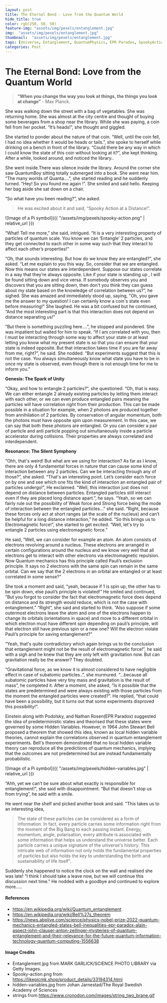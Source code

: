 ```yaml
---
layout: post
title: The Eternal Bond - Love from the Quantum World  
hide_title: true
color: rgb(250, 50, 50)
feature-img: "assets/img/pexels/entanglement.jpg"
img:  "assets/img/pexels/entanglement.jpg"
thumbnail:  "assets/img/pexels/entanglement.jpg"
tags: [Universe, Entanglement, QuantumPhysics, EPR Paradox, SpookyAction, Wavefunction, QuantumInformation, ParticlePhysics, Love]
categories: Post
---
```


# The Eternal Bond: Love from the Quantum World  

> **“When you change the way you look at things, the things you look at change”**  - Max Planck.

She was walking down the street with a bag of vegetables. She was returning home. She was almost at the city centre and thought of buying some beverages from a shop near the library. While she was paying, a coin fell from her pocket. “It’s heads!”, she thought and giggled. 

She started to ponder about the nature of that coin. “Well, until the coin fell, I had no idea whether it would be heads or tails.”, she spoke to herself while drinking on a bench in front of the library. “Could there be any way in which I could know the state of this coin without looking at it?”, she kept thinking. After a while, looked around, and noticed the library..   

She went inside.There was silence inside the library. Around the corner she saw QuantumBoy sitting totally submerged into a book. She went near him. “The many worlds of Quanta….”, she started reading and he suddenly turned. “Hey! So you found me again !”. She smiled and said hello. Keeping her bag aside she sat down on a chair. 

“So what have you been reading?”, she asked. 
> He was excited about it and said, “Spooky Action at a Distance!”. 

![Image of a Pi symbol]({{ "/assets/img/pexels/spooky-action.png" | relative_url }})

“What! Tell me more,” she said, intrigued. “It is a very interesting property of particles of quantum scale. You know we can ‘Entangle’ 2 particles, and they get connected to each other in some way such that they interact to affect each other’s properties!” 

“Oh, that sounds interesting. But how do we know they are entangled?”, she asked. “Let me explain to you this way. So, consider that we are entangled. Now this means our states are interdependent. Suppose our states correlate in a way that they’re always opposite. Like if your state is standing up , I will be found sitting down and vice versa. If somebody observes you and discovers that you are sitting down, then don't you think they can guess about my state based on the knowledge of correlation between us?”, he sighed. 
She was amazed and immediately stood up, saying, "Oh, you gave me the answer to my question! I can certainly know a coin's state even before measuring!" She laughed. He was a bit confused but he continued, “And the most interesting part is that this interaction does not depend on distance separating us!” 

“But there is something puzzling here....”, he stopped and pondered. She was impatient but waited for him to speak. “If I am correlated with you, then I must be interacting through some way to affect your state or at least letting you know what my present state is so that you can ensure that your state is indeed opposite. But that interaction takes time if you are far away from me, right?”, he said. She nodded. “But experiments suggest that this is not the case. You always simultaneously know what state you have to be in once my state is observed, even though there is not enough time for me to inform you.”

**Genesis: The Spark of Unity**

“Okay, and how to entangle 2 particles?”, she questioned. “Oh, that is easy. We can either entangle 2 already existing particles by letting them interact with each other, or we can even produce entangled pairs meaning the particles will have correlation right from their production. This can be made possible in a situation for example, when 2 photons are produced together from annihilation of 2 particles. By conservation of angular momentum, both the photons must have opposite spin upon measurement. In this case, we can say that both these photons are entangled. Or you can consider a pair of particle and anti particle popping out simultaneously inside a particle accelerator during collisions. Their properties are always correlated and interdependent. 

**Resonance: The Silent Symphony**

“Ohh, that's weird! But what are we using for interaction? As far as I know, there are only 4 fundamental forces in nature that can cause some kind of interaction between any 2 particles. Can we be interacting through any of those?”, she asked.
“That's an interesting point. Let’s consider each force on by one and see which one fits the kind of interaction an entangled pair of particles undergo!”, He exclaimed. “Well, this interaction just does not depend on distance between particles. Entangled particles still interact even if they are placed long distance apart.”, he says. “Yeah, so we can fairly rule out the possibility of Weak force and Strong force being the mode of interaction between the entangled particles…” she said. “Right, because these forces only act at short ranges (at the scale of the nucleus) and can’t be helpful for a long distance interaction,” he added. 
“So this brings us to Electromagnetic force!”, she started to get excited. “Well, let's try to entangle 2 particles using electromagnetic force.” 

He said, “Well, we can consider for example an atom. An atom consists of electrons revolving around a nucleus. These electrons are arranged in certain configurations around the nucleus and we know very well that all electrons get to interact with other electrons via electromagnetic repulsion. Now Quantum mechanics has this principle called Pauli’s exclusion principle. It says no 2 electrons with the same spin can remain in the same orbital. Can we say that the 2 electrons in an orbital are entangled or at least correlated in some sense?”

She took a moment and said, “yeah, because if 1 is spin up, the other has to be spin down, else pauli’s principle is violated!”
He smiled and continued, “But you forgot to consider the fact that electromagnetic force does depend on distance and its strength would reduce, which is not the case with entanglement.” “Right”, she said and started to think. “Also suppose if some outermost electrons leave the atom and one of the electrons happen to change its orbitals (orientations in space) and move to a different orbital in which electron must have different spin depending on pauli’s principle, will that electron still have previous spin or a new one? Will the electron violate Pauli’s principle for saving entanglement?” 

“Yeah, that's quite contradictory which again brings us to the conclusion that entanglement might not be the result of electromagnetic force!”, he said with a sigh and he knew that they are only left with gravitation now. But can gravitation really be the answer? They doubted. 

“Gravitational force, as we know it is almost considered to have negligible effect in case of subatomic particles..”, she murmured. “...because all subatomic particles have very tiny mass and gravitation is the result of mass”, he completed it. 
After a moment, she asked, “Is  it possible that the states are predetermined and were always existing with those particles from the moment the entangled particles were created?”. He replied, “that could have been a possibility, but it turns out that some experiments disproved this possibility!”. 

Einstein along with Podolsky, and Nathan Rosen(EPR Paradox) suggested the idea of predeterministic states and theorised that these states were governed by some Hidden Variables. However, in  1964 John Stewart Bell proposed a theorem that showed this idea, known as local hidden variable theories, cannot explain the correlations observed in quantum entanglement experiments. Bell's theorem demonstrated that no local hidden variable theory can reproduce all the predictions of quantum mechanics, implying that the outcomes are not predetermined but are instead fundamentally probabilistic.

![Image of a Pi symbol]({{ "/assets/img/pexels/hidden-variables.jpg" | relative_url }})

 “Ahh, yet we can’t be sure about what exactly is responsible for entanglement!”, she said with disappointment. “But that doesn't stop us from trying”, he said with a smile. 

He went near the shelf and picked another book and said. "This takes us to an interesting idea, 
> The state of these particles can be considered as a form of information. In fact, every particle carries some information right from the moment of the Big Bang to each passing instant. Energy, momentum, angle, polarisation, every attribute is associated with some information that helps us understand the universe better. Each particle carries a unique signature of the universe's history. This intricate web of information not only holds the fundamental properties of particles but also holds the key to understanding the birth and sustainability of life itself”. 

Suddenly she happened to notice the clock on the wall and realised she was late! “I think I should take a leave now, but we will continue this discussion next time.” He nodded with a goodbye and continued to explore more.....


#### References

* https://en.wikipedia.org/wiki/Quantum_entanglement
* https://en.wikipedia.org/wiki/Bell%27s_theorem
* https://news.abplive.com/science/physics-nobel-prize-2022-quantum-mechanics-entangled-states-bell-inequalities-epr-paradox-alain-aspect-john-clauser-anton-zeilinger-mysteries-of-quantum-entanglement-and-their-relevance-for-the-future-quantum-information-technology-quantum-computing-1556638


#### Image Credits

* Entanglement.jpg from MARK GARLICK/SCIENCE PHOTO LIBRARY via Getty Images.  
* Spooky-action.png from https://likepicmk.shop/product_details/33194314.html 
* hidden-variables.jpg from Johan Jarnestad/The Royal Swedish Academy of Sciences
* strings from https://www.cronodon.com/images/string_two_brane.gif


